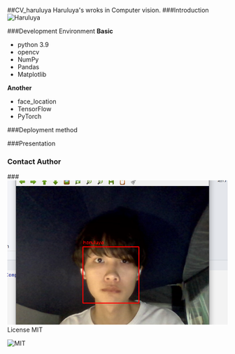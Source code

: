 ##CV_haruluya
Haruluya's wroks in Computer vision.
###Introduction 
![Haruluya](https://img.shields.io/badge/X-Haruluya-brightgreen)

###Development Environment
**Basic**
- python 3.9
- opencv
- NumPy
- Pandas
- Matplotlib


**Another**

- face_location
- TensorFlow
- PyTorch


###Deployment method

###Presentation

### Contact Author 

###![img.png](img.png) License
MIT

![MIT](https://img.shields.io/badge/License-MIT-red)
